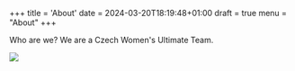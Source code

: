 +++
title = 'About'
date = 2024-03-20T18:19:48+01:00
draft = true
menu = "About"
+++

Who are we? We are a Czech Women's Ultimate Team.

![](/img/hug.JPG)